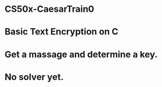 # CS50x-CaesarTrain0
# Basic Text Encryption on C
# Get a massage and determine a key.
# No solver yet.
